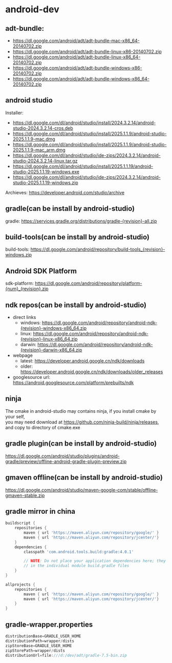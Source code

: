 # android-dev
## adt-bundle:
- https://dl.google.com/android/adt/adt-bundle-mac-x86_64-20140702.zip
- https://dl.google.com/android/adt/adt-bundle-linux-x86-20140702.zip
- https://dl.google.com/android/adt/adt-bundle-linux-x86_64-20140702.zip
- https://dl.google.com/android/adt/adt-bundle-windows-x86-20140702.zip
- https://dl.google.com/android/adt/adt-bundle-windows-x86_64-20140702.zip

## android studio
Installer:
- https://dl.google.com/dl/android/studio/install/2024.3.2.14/android-studio-2024.3.2.14-cros.deb
- https://dl.google.com/dl/android/studio/install/2025.1.1.9/android-studio-2025.1.1.9-mac.dmg
- https://dl.google.com/dl/android/studio/install/2025.1.1.9/android-studio-2025.1.1.9-mac_arm.dmg
- https://dl.google.com/dl/android/studio/ide-zips/2024.3.2.14/android-studio-2024.3.2.14-linux.tar.gz
- https://dl.google.com/dl/android/studio/install/2025.1.1.19/android-studio-2025.1.1.19-windows.exe
- https://dl.google.com/dl/android/studio/ide-zips/2024.3.2.14/android-studio-2025.1.1.19-windows.zip

Archieves: https://developer.android.com/studio/archive  

## gradle(can be install by android-studio)
gradle: https://services.gradle.org/distributions/gradle-{revision}-all.zip  

## build-tools(can be install by android-studio)
build-tools: https://dl.google.com/android/repository/build-tools_{revision}-windows.zip  

## Android SDK Platform
sdk-platform: https://dl.google.com/android/repository/platform-{num}_{revision}.zip  

## ndk repos(can be install by android-studio)
* direct links
  - windows: https://dl.google.com/android/repository/android-ndk-{revision}-windows-x86_64.zip  
  - linux: https://dl.google.com/android/repository/android-ndk-{revision}-linux-x86_64.zip  
  - darwin: https://dl.google.com/android/repository/android-ndk-{revision}-darwin-x86_64.zip
* webpage
  - latest: https://developer.android.google.cn/ndk/downloads
  - older: https://developer.android.google.cn/ndk/downloads/older_releases
* googlesource url: https://android.googlesource.com/platform/prebuilts/ndk

## ninja
The cmake in android-studio may contains ninja, if you install cmake by your self,  
you may need download at https://github.com/ninja-build/ninja/releases, and copy to directory of cmake.exe

## gradle plugin(can be install by android-studio)
https://dl.google.com/android/studio/plugins/android-gradle/preview/offline-android-gradle-plugin-preview.zip  

## gmaven offline(can be install by android-studio)
https://dl.google.com/android/studio/maven-google-com/stable/offline-gmaven-stable.zip  

## gradle mirror in china
```gradle
buildscript {
    repositories {
        maven { url 'https://maven.aliyun.com/repository/google/' }
        maven { url 'https://maven.aliyun.com/repository/jcenter/'}
    }
    dependencies {
        classpath 'com.android.tools.build:gradle:4.0.1'

        // NOTE: Do not place your application dependencies here; they belong
        // in the individual module build.gradle files
    }        
}

allprojects {
    repositories {
        maven { url 'https://maven.aliyun.com/repository/google/' }
        maven { url 'https://maven.aliyun.com/repository/jcenter/'}
    }
}
```

## gradle-wrapper.properties
```gradle
distributionBase=GRADLE_USER_HOME
distributionPath=wrapper/dists
zipStoreBase=GRADLE_USER_HOME
zipStorePath=wrapper/dists
distributionUrl=file:///d:/dev/adt/gradle-7.5-bin.zip
```
